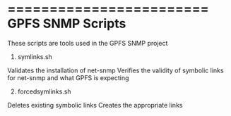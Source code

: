 ========================
 GPFS SNMP Scripts
========================

These scripts are tools used in the GPFS SNMP project

1) symlinks.sh

 Validates the installation of net-snmp
 Verifies the validity of symbolic links for net-snmp and what GPFS is expecting

2) forcedsymlinks.sh

 Deletes existing symbolic links
 Creates the appropriate links
